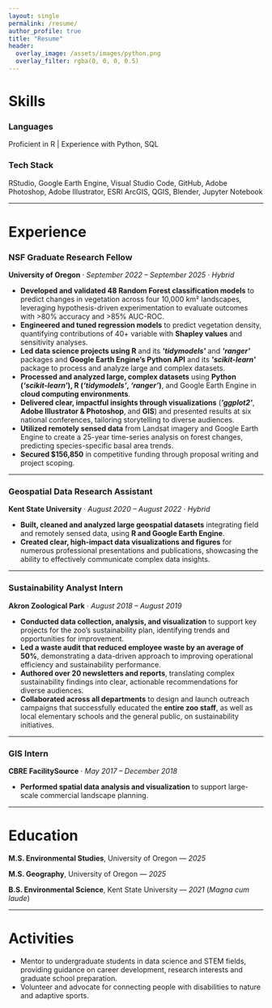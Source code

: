 ```yaml
---
layout: single
permalink: /resume/
author_profile: true
title: "Resume"
header:
  overlay_image: /assets/images/python.png
  overlay_filter: rgba(0, 0, 0, 0.5)
---
```

# Skills
### Languages
Proficient in R | Experience with Python, SQL
### Tech Stack
RStudio, Google Earth Engine, Visual Studio Code, GitHub, Adobe Photoshop, Adobe Illustrator, ESRI ArcGIS, QGIS, Blender, Jupyter Notebook

---

# Experience
### NSF Graduate Research Fellow
**University of Oregon** · *September 2022 – September 2025 · Hybrid*

- **Developed and validated 48 Random Forest classification models** to predict changes in vegetation across four 10,000 km² landscapes, leveraging hypothesis-driven experimentation to evaluate outcomes with >80% accuracy and >85% AUC-ROC.  
- **Engineered and tuned regression models** to predict vegetation density, quantifying contributions of 40+ variable with **Shapley values** and sensitivity analyses.  
- **Led data science projects using R** and its ***'tidymodels'*** and ***'ranger'*** packages and **Google Earth Engine’s Python API** and its ***'scikit-learn'*** package to process and analyze large and complex datasets.
- **Processed and analyzed large, complex datasets** using **Python (*‘scikit-learn’*), R (*‘tidymodels’*, *‘ranger’*)**, and Google Earth Engine in **cloud computing environments**.
- **Delivered clear, impactful insights through visualizations** (***'ggplot2'***, **Adobe Illustrator & Photoshop**, and **GIS**) and presented results at six national conferences, tailoring storytelling to diverse audiences.
- **Utilized remotely sensed data** from Landsat imagery and Google Earth Engine to create a 25-year time-series analysis on forest changes, predicting species-specific basal area trends.  
- **Secured $156,850** in competitive funding through proposal writing and project scoping.

---

### Geospatial Data Research Assistant
**Kent State University** · *August 2020 – August 2022 · Hybrid* 

- **Built, cleaned and analyzed large geospatial datasets** integrating field and remotely sensed data, using **R and Google Earth Engine**.
- **Created clear, high-impact data visualizations and figures** for numerous professional presentations and publications, showcasing the ability to effectively communicate complex data insights.

---

### Sustainability Analyst Intern
**Akron Zoological Park** · *August 2018 – August 2019*

- **Conducted data collection, analysis, and visualization** to support key projects for the zoo’s sustainability plan, identifying trends and opportunities for improvement.  
- **Led a waste audit that reduced employee waste by an average of 50%**, demonstrating a data-driven approach to improving operational efficiency and sustainability performance.
- **Authored over 20 newsletters and reports**, translating complex sustainability findings into clear, actionable recommendations for diverse audiences.
- **Collaborated across all departments** to design and launch outreach campaigns that successfully educated the **entire zoo staff**, as well as local elementary schools and the general public, on sustainability initiatives.

---

### GIS Intern
**CBRE FacilitySource** · *May 2017 – December 2018*

-	**Performed spatial data analysis and visualization** to support large-scale commercial landscape planning.

---

# Education
**M.S. Environmental Studies**, University of Oregon — *2025*

**M.S. Geography**, University of Oregon — *2025*

**B.S. Environmental Science**, Kent State University — *2021* (*Magna cum laude*)

---

# Activities
-	Mentor to undergraduate students in data science and STEM fields, providing guidance on career development, research interests and graduate school preparation.
-	Volunteer and advocate for connecting people with disabilities to nature and adaptive sports.


